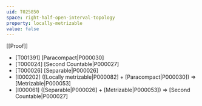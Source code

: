 ```yaml
---
uid: T025850
space: right-half-open-interval-topology
property: locally-metrizable
value: false
---
```

[[Proof]]

* [T001391] [Paracompact|P000030]
* [T000024] [Second Countable|P000027]
* [T000026] [Separable|P000026]
* [I000202] ([Locally metrizable|P000082] + [Paracompact|P000030]) => [Metrizable|P000053]
* [I000061] ([Separable|P000026] + [Metrizable|P000053]) => [Second Countable|P000027]


